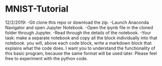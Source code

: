 # MNIST-Tutorial

12/2/2019: 
  -Git clone this repo or download the zip.
  -Launch Anaconda Navigator and open Jupyter Notebook.
  -Open the ipynb file in the cloned folder through Jupyter.
  -Read through the details of the notebook.
  -Your task: make a separate notebook and copy all the block individually into that notebook.
  you will, above each code block, write a markdown block that explains what the code does. I
  want you to understand the functionality of this basic program, because the same format will
  be used later. Please feel free to experiment with the python code.
